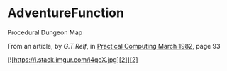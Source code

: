 # AdventureFunction
Procedural Dungeon Map


From an article, by *G.T.Relf*, in [Practical Computing March 1982][1], page 93

[![https://i.stack.imgur.com/i4qoX.jpg][2]][2]

  [1]: https://worldradiohistory.com/UK/Practical-Computing/80s/Practical-Computing-1982-03-S-OCR.pdf 
  [2]: https://i.stack.imgur.com/i4qoX.jpg
